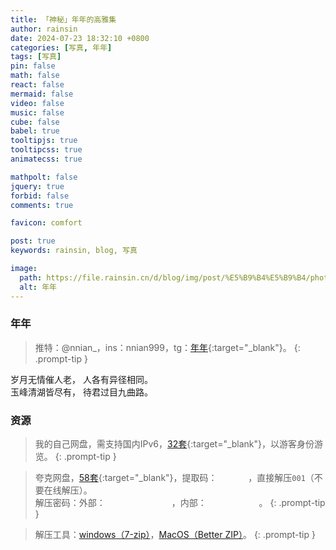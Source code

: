 ```yaml
---
title: 「神秘」年年的高雅集
author: rainsin
date: 2024-07-23 18:32:10 +0800
categories: [写真, 年年]
tags: [写真]
pin: false
math: false
react: false
mermaid: false
video: false
music: false
cube: false
babel: true
tooltipjs: true
tooltipcss: true
animatecss: true

mathpolt: false
jquery: true
forbid: false
comments: true

favicon: comfort

post: true
keywords: rainsin, blog, 写真

image:
  path: https://file.rainsin.cn/d/blog/img/post/%E5%B9%B4%E5%B9%B4/photo_2024-03-28_08-50-56.jpg
  alt: 年年
---
```


<style>
@import url('/assets/post/nian/main-min.css')
</style>

<link rel="stylesheet" href="/assets/post/nian/index.css"/>

### 年年

> 推特：@nnian_，ins：nnian999，tg：[年年](https://t.me/nainbao){:target="_blank"}。
{: .prompt-tip }

<div class="poem-box">
<div>
 <span>岁月无情催人老，</span>
 <span>人各有异径相同。</span>
</div>
<div>
 <span>玉峰清湖皆尽有，</span>
 <span>待君过目九曲路。</span>
</div>
</div>

<div class="gallery-wrap">
    <div class="item item-1"></div>
    <div class="item item-2"></div>
    <div class="item item-3"></div>
    <div class="item item-4"></div>
    <div class="item item-5"></div>
    <div class="item item-6"></div>
</div>

### 资源

> 我的自己网盘，需支持国内IPv6，[32套](https://file.rainsin.cn/blog/%E5%86%99%E7%9C%9F/%E5%B9%B4%E5%B9%B4){:target="_blank"}，以游客身份游览。
{: .prompt-tip }

> 夸克网盘，[58套](https://pan.quark.cn/s/48787e7e3501){:target="_blank"}，提取码：<span data-clipboard-text="Xmce" class="mask-text" id="tiquma"> Xmce </span>，直接解压`001`（不要在线解压）。<br/>解压密码：外部：<span data-clipboard-text="NianNianYuya" class="mask-text" id="out_mima"> NianNianYuya </span>，内部：<span data-clipboard-text="Discussion" class="mask-text" id="nmnm-mima"> Discussion </span>。
{: .prompt-tip }

> 解压工具：[windows（7-zip）](https://www.7-zip.org/)，[MacOS（Better ZIP）](https://macitbetter.com/)。
{: .prompt-tip }


<script defer src="/assets/post/nian/index-min.js"></script>

<style>
  .mask-text{
    mask-image:url(https://file.rainsin.cn/d/blog/img/post/%E5%B9%B4%E5%B9%B4/mask.png),url(https://mypan.hk.cpolar.io/d/blog/img/post/%E5%B9%B4%E5%B9%B4/mask.png);
    border: 2px solid;
    font-style: italic;
    cursor: pointer;
  }
  .tippy-box[data-theme~='mmmm'] {
  background-image: linear-gradient(to top, #a18cd1 0%, #fbc2eb 100%);
  color: #fff;
}
.tippy-box[data-theme~='mmmm'][data-placement^='top'] > .tippy-arrow::before {
  border-top-color: #a18cd1;
}
</style>